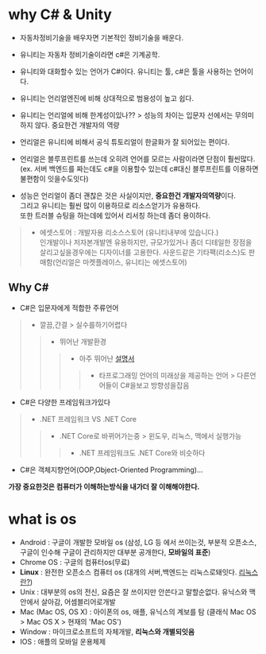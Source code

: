 # why C# & Unity

* 자동차정비기술을 배우자면 기본적인 정비기술을 배운다.

* 유니티는 자동차 정비기술이라면 c#은 기계공학.

* 유니티와 대화할수 있는 언어가 C#이다. 유니티는 툴, c#은 툴을 사용하는 언어이다.

* 유니티는 언리얼엔진에 비해 상대적으로 범용성이 높고 쉽다.

* 유니티는 언리얼에 비해 한계성이있나?? > 성능의 차이는 입문자 선에서는 무의미하지 않다. 중요한건 개발자의 역량

* 언리얼은 유니티에 비해서 공식 튜토리얼이 한글화가 잘 되어있는 편이다.

* 언리얼은 블루프린트를 쓰는데 오히려 언어를 모르는 사람이라면 단점이 훨씬많다.  
 (ex. 서버 백엔드를 짜는데도 c#을 이용할수 있는데 c#대신 블루프린트를 이용하면 불편함이 잇을수도잇다)

* 성능은 언리얼이 좀더 괜찮은 것은 사실이지만, **중요한건 개발자의역량**이다.  
  그리고 유니티는 훨씬 많이 이용하므로 리소스얻기가 유용하다.  
  또한 트러블 슈팅을 하는데에 있어서 리서칭 하는데 좀더 용이하다.

> * 에셋스토어 : 개발자용 리소스스토어 (유니티내부에 있습니다.)  
              인개발이나 저자본개발엔 유용하지만, 규모가있거나 좀더 디테일한 장점을 살리고싶을경우에는
             디자이너를 고용한다. 사운드같은 기타팩(리소스)도 판매함(언리얼은 마켓플레이스, 유니티는 에셋스토어)

## Why C#

* C#은 입문자에게 적합한 주류언어  
> * 깔끔,간결 > 실수를하기어렵다  
>> * 뛰어난 개발환경  
>>> *  아주 뛰어난 [설명서](https://docs.microsoft.com/en-us/dotnet/csharp/index)  
>>>> * 타프로그래밍 언어의 미래상을 제공하는 언어 > 다른언어들이 C#을보고 방향성을잡음  

* C#은 다양한 프레임워크가있다  
> * .NET 프레임워크 VS .NET Core  
>> * .NET Core로 바뀌어가는중 > 윈도우, 리눅스, 맥에서 실행가능  
>>> * .NET 프레임워크도 .NET Core와 비슷하다  

* C#은 객체지향언어(OOP,Object-Oriented Programming)...

**가장 중요한것은 컴퓨터가 이해하는방식을 내가더 잘 이해해야한다.**

# what is os

* Android : 구글이 개발한 모바일 os (삼성, LG 등 에서 쓰이는것, 부분적 오픈소스, 구글이 인수해 구글이 관리하지만 대부분 공개한다, **모바일의 표준**)  
* Chrome OS : 구글의 컴퓨터os(무료)  
* **Linux** : 완전한 오픈소스 컴퓨터 os (대개의 서버,백엔드는 리눅스로돼잇다. [리눅스란?](https://joone.net/))  
* Unix : 대부분의 os의 전신, 요즘은 잘 쓰이지만 안쓴다고 말할순없다. 유닉스와 맥안에서 살아감, 어셈블리어로개발  
* Mac (Mac OS, OS X) : 아이폰의 os, 애플, 유닉스의 계보를 탐 (클래식 Mac OS > Mac OS X > 현재의 'Mac OS')  
* Window : 마이크로소프트의 자체개발, **리눅스와 개별되잇음**  
* IOS : 애플의 모바일 운용체제  
 
